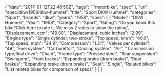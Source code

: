 {
    "date": "2017-01-12T22:46:50Z",
    "tags": [
        "motorbike",
        "spec"
    ],
    "url": "spec\/dkw\/1958\/dkw-hummel",
    "title": "Sport DKW Hummel",
    "categories": "Sport",
    "brands": "dkw",
    "years": "1958",
    "spec": [
        {
            "Model": "DKW Hummel",
            "Year": "1958",
            "Category": "Sport",
            "Rating": "Do you know this bike?Click here to rate it. We miss 2 votes to show the rating",
            "Displacement, ccm": "49.00",
            "Displacement, cubic inches": "2.99",
            "Engine type": "Single cylinder, two-stroke",
            "Top speed, km\/h": "40.0",
            "Top speed, mph": "24.9",
            "Compression": "1.3:1",
            "Valves per cylinder": "49",
            "Fuel system": "Carburettor",
            "Cooling system": "Air",
            "Transmission type,final drive": "Chain",
            "Frame type": "Pressed steel",
            "Rear suspension": "Swingarm",
            "Front brakes": "Expanding brake (drum brake)",
            "Rear brakes": "Expanding brake (drum brake)",
            "Seat": "Single",
            "Related bikes": "List related bikes for comparison of specs"
        }
    ]
}